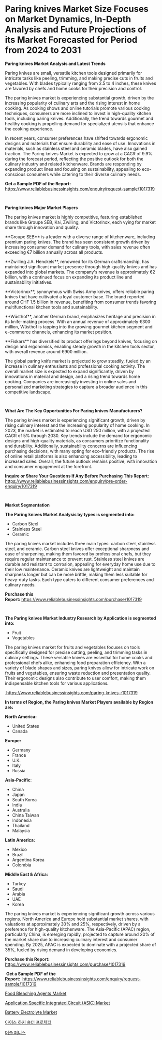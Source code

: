 <p><h1>Paring knives Market Size Focuses on Market Dynamics, In-Depth Analysis and Future Projections of its Market Forecasted for Period from 2024 to 2031</h1></p><p><strong>Paring knives Market Analysis and Latest Trends</strong></p>
<p><p>Paring knives are small, versatile kitchen tools designed primarily for intricate tasks like peeling, trimming, and making precise cuts in fruits and vegetables. With blades typically ranging from 2.5 to 4 inches, these knives are favored by chefs and home cooks for their precision and control.</p><p>The paring knives market is experiencing substantial growth, driven by the increasing popularity of culinary arts and the rising interest in home cooking. As cooking shows and online tutorials promote various cooking techniques, consumers are more inclined to invest in high-quality kitchen tools, including paring knives. Additionally, the trend towards gourmet and healthy cooking is propelling demand for specialized utensils that enhance the cooking experience.</p><p>In recent years, consumer preferences have shifted towards ergonomic designs and materials that ensure durability and ease of use. Innovations in materials, such as stainless steel and ceramic blades, have also gained traction. The Paring knives Market is expected to grow at a CAGR of 9.9% during the forecast period, reflecting the positive outlook for both the culinary industry and related kitchenware. Brands are responding by expanding product lines and focusing on sustainability, appealing to eco-conscious consumers while catering to their diverse culinary needs.</p></p>
<p><strong>Get a Sample PDF of the Report:&nbsp;</strong> <a href="https://www.reliablebusinessinsights.com/enquiry/request-sample/1017319">https://www.reliablebusinessinsights.com/enquiry/request-sample/1017319</a></p>
<p>&nbsp;</p>
<p><strong>Paring knives Major Market Players</strong></p>
<p><p>The paring knives market is highly competitive, featuring established brands like Groupe SEB, Kai, Zwilling, and Victorinox, each vying for market share through innovation and quality. </p><p>**Groupe SEB** is a leader with a diverse range of kitchenware, including premium paring knives. The brand has seen consistent growth driven by increasing consumer demand for culinary tools, with sales revenue often exceeding €7 billion annually across all products. </p><p>**Zwilling J.A. Henckels**, renowned for its German craftsmanship, has maintained significant market presence through high-quality knives and has expanded into global markets. The company's revenue is approximately €2 billion, with a continued focus on expanding its product line and sustainability initiatives.</p><p>**Victorinox**, synonymous with Swiss Army knives, offers reliable paring knives that have cultivated a loyal customer base. The brand reported around CHF 1.5 billion in revenue, benefiting from consumer trends favoring multifunctional kitchen tools and sustainability.</p><p>**Wüsthof**, another German brand, emphasizes heritage and precision in its knife-making process. With an annual revenue of approximately €300 million, Wüsthof is tapping into the growing gourmet kitchen segment and e-commerce channels, enhancing its market position.</p><p>**Fiskars** has diversified its product offerings beyond knives, focusing on design and ergonomics, enabling steady growth in the kitchen tools sector, with overall revenue around €900 million.</p><p>The global paring knife market is projected to grow steadily, fueled by an increase in culinary enthusiasts and professional cooking activity. The overall market size is expected to expand significantly, driven by innovations in material and design, and a rising trend towards home cooking. Companies are increasingly investing in online sales and personalized marketing strategies to capture a broader audience in this competitive landscape.</p></p>
<p>&nbsp;</p>
<p><strong>What Are The Key Opportunities For Paring knives Manufacturers?</strong></p>
<p><p>The paring knives market is experiencing significant growth, driven by rising culinary interest and the increasing popularity of home cooking. In 2023, the market is estimated to reach USD 250 million, with a projected CAGR of 5% through 2030. Key trends include the demand for ergonomic designs and high-quality materials, as consumers prioritize functionality and durability. Additionally, sustainability concerns are influencing purchasing decisions, with many opting for eco-friendly products. The rise of online retail platforms is also enhancing accessibility, leading to increased sales. Overall, the future outlook remains positive, with innovation and consumer engagement at the forefront.</p></p>
<p><strong>Inquire or Share Your Questions If Any Before Purchasing This Report:</strong> <a href="https://www.reliablebusinessinsights.com/enquiry/pre-order-enquiry/1017319">https://www.reliablebusinessinsights.com/enquiry/pre-order-enquiry/1017319</a></p>
<p>&nbsp;</p>
<p><strong>Market Segmentation</strong></p>
<p><strong>The Paring knives Market Analysis by types is segmented into:</strong></p>
<p><ul><li>Carbon Steel</li><li>Stainless Steel</li><li>Ceramic</li></ul></p>
<p><p>The paring knives market includes three main types: carbon steel, stainless steel, and ceramic. Carbon steel knives offer exceptional sharpness and ease of sharpening, making them favored by professional chefs, but they require regular maintenance to prevent rust. Stainless steel knives are durable and resistant to corrosion, appealing for everyday home use due to their low maintenance. Ceramic knives are lightweight and maintain sharpness longer but can be more brittle, making them less suitable for heavy-duty tasks. Each type caters to different consumer preferences and culinary needs.</p></p>
<p><strong>Purchase this Report:&nbsp;</strong><a href="https://www.reliablebusinessinsights.com/purchase/1017319">https://www.reliablebusinessinsights.com/purchase/1017319</a></p>
<p>&nbsp;</p>
<p><strong>The Paring knives Market Industry Research by Application is segmented into:</strong></p>
<p><ul><li>Fruit</li><li>Vegetables</li></ul></p>
<p><p>The paring knives market for fruits and vegetables focuses on tools specifically designed for precise cutting, peeling, and trimming tasks in culinary settings. These versatile knives are essential for home cooks and professional chefs alike, enhancing food preparation efficiency. With a variety of blade shapes and sizes, paring knives allow for intricate work on fruits and vegetables, ensuring waste reduction and presentation quality. Their ergonomic designs also contribute to user comfort, making them indispensable kitchen tools for various applications.</p></p>
<p><a href="https://www.reliablebusinessinsights.com/paring-knives-r1017319">&nbsp;https://www.reliablebusinessinsights.com/paring-knives-r1017319</a></p>
<p><strong>In terms of Region, the Paring knives Market Players available by Region are:</strong></p>
<p>
    <p> <strong> North America: </strong>
        <ul>
            <li>United States</li>
            <li>Canada</li>
        </ul>
        </p> 
    <p> <strong> Europe: </strong>
        <ul>
            <li>Germany</li>
            <li>France</li>
            <li>U.K.</li>
            <li>Italy</li>
            <li>Russia</li>
        </ul>
        </p> 
    <p> <strong> Asia-Pacific: </strong>
        <ul>
            <li>China</li>
            <li>Japan</li>
            <li>South Korea</li>
            <li>India</li>
            <li>Australia</li>
            <li>China Taiwan</li>
            <li>Indonesia</li>
            <li>Thailand</li>
            <li>Malaysia</li>
        </ul>
        </p> 
    <p> <strong> Latin America: </strong>
        <ul>
            <li>Mexico</li>
            <li>Brazil</li>
            <li>Argentina Korea</li>
            <li>Colombia</li>
        </ul>
        </p> 
    <p> <strong> Middle East & Africa: </strong>
        <ul>
            <li>Turkey</li>
            <li>Saudi</li>
            <li>Arabia</li>
            <li>UAE</li>
            <li>Korea</li>
        </ul>
    </p>
    </p>
<p><p>The paring knives market is experiencing significant growth across various regions. North America and Europe hold substantial market shares, with valuations at approximately 30% and 25%, respectively, driven by a preference for high-quality kitchenware. The Asia-Pacific (APAC) region, particularly China, is emerging rapidly, projected to capture around 20% of the market share due to increasing culinary interest and consumer spending. By 2025, APAC is expected to dominate with a projected share of 35%, fueled by rising demand in developing economies.</p></p>
<p><strong>Purchase this Report: </strong><a href="https://www.reliablebusinessinsights.com/purchase/1017319">https://www.reliablebusinessinsights.com/purchase/1017319</a></p>
<p>&nbsp;<strong>Get a Sample PDF of the Report:&nbsp;&nbsp;</strong><a href="https://www.reliablebusinessinsights.com/enquiry/request-sample/1017319">https://www.reliablebusinessinsights.com/enquiry/request-sample/1017319</a></p>
<p><strong></strong></p>
<p><p><a href="https://issuu.com/reportprime-2/docs/food-bleaching-agents-market-size-2_cdd5554f54b529">Food Bleaching Agents Market</a></p><p><a href="https://github.com/ChristianClark406/Market-Research-Report-List-1/blob/main/application-specific-integrated-circuit-asic-market.md">Application Specific Integrated Circuit (ASIC) Market</a></p><p><a href="https://issuu.com/reportprime-2/docs/battery-electrolyte-market-size-203_d492b02537db12">Battery Electrolyte Market</a></p><p><a href="https://medium.com/@juliobeyter8767567/ice-hockey-shoulder-protector-market-%EC%9D%98-%EA%B8%80%EB%A1%9C%EB%B2%8C-%EC%8B%9C%EC%9E%A5-%EA%B0%9C%EC%9A%94%EB%8A%94-%EC%A0%84-%EC%84%B8%EA%B3%84-%EB%B0%8F-%EC%A3%BC%EC%9A%94-%EC%8B%9C%EC%9E%A5%EC%9D%98-%EC%82%B0%EC%97%85%EC%97%90-%EC%98%81%ED%96%A5%EC%9D%84-%EB%AF%B8%EC%B9%98%EB%8A%94-%EC%A3%BC%EC%9A%94-%ED%8A%B8%EB%A0%8C%EB%93%9C%EC%97%90-%EB%8C%80%ED%95%9C-%EB%8F%85%ED%8A%B9%ED%95%9C-%EA%B4%80%EC%A0%90%EC%9D%84-8e0082185372">아이스 하키 숄더 프로텍터</a></p><p><a href="https://medium.com/@juliobeyter8767567/muffle-furnace-%EC%8B%9C%EC%9E%A5-%EC%A0%84%EB%A7%9D-%EB%B0%8F-2024%EB%85%84%EB%B6%80%ED%84%B0-2031%EB%85%84%EA%B9%8C%EC%A7%80%EC%9D%98-%EC%98%88%EC%B8%A1-31aa104c02b6">머플 퍼니스</a></p></p>